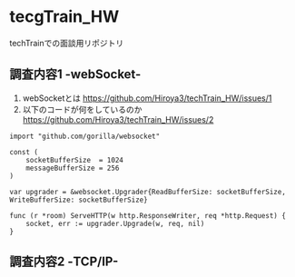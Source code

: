 # tecgTrain_HW
techTrainでの面談用リポジトリ

## 調査内容1 -webSocket-

1. webSocketとは
https://github.com/Hiroya3/techTrain_HW/issues/1
2. 以下のコードが何をしているのか
https://github.com/Hiroya3/techTrain_HW/issues/2

```
import "github.com/gorilla/websocket"

const (
	socketBufferSize  = 1024
	messageBufferSize = 256
)

var upgrader = &websocket.Upgrader{ReadBufferSize: socketBufferSize, WriteBufferSize: socketBufferSize}

func (r *room) ServeHTTP(w http.ResponseWriter, req *http.Request) {
	socket, err := upgrader.Upgrade(w, req, nil)
}
```

## 調査内容2 -TCP/IP-

